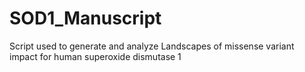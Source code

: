 # SOD1_Manuscript
Script used to generate and analyze Landscapes of missense variant impact for human superoxide dismutase 1
